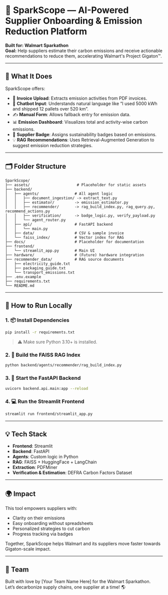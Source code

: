 # 🌱 SparkScope — AI-Powered Supplier Onboarding & Emission Reduction Platform

**Built for: Walmart Sparkathon**  
**Goal:** Help suppliers estimate their carbon emissions and receive actionable recommendations to reduce them, accelerating Walmart's Project Gigaton™.

---

## 🧠 What It Does

SparkScope offers:
- 📄 **Invoice Upload**: Extracts emission activities from PDF invoices.
- 🧠 **Chatbot Input**: Understands natural language like “I used 5000 kWh and shipped 12 pallets over 520 km”.
- ✍️ **Manual Form**: Allows fallback entry for emission data.
- 📊 **Emission Dashboard**: Visualizes total and activity-wise carbon emissions.
- 🏅 **Supplier Badge**: Assigns sustainability badges based on emissions.
- 💡 **RAG Recommendations**: Uses Retrieval-Augmented Generation to suggest emission reduction strategies.

---

## 🗂️ Folder Structure

```
SparkScope/
├── assets/                     # Placeholder for static assets
├── backend/
│   ├── agents/                # All agent logic
│   │   ├── document_ingestion/ -> extract_text.py
│   │   ├── estimator/         -> emission_estimator.py
│   │   ├── recommender/       -> rag_build_index.py, rag_query.py, recommend_actions.py
│   │   ├── verification/      -> badge_logic.py, verify_payload.py
│   │   └── agent_router.py
│   ├── api/                   # FastAPI backend
│   │   └── main.py
│   ├── data/                  # CSV & sample invoice
│   └── faiss_index/           # Vector index for RAG
├── docs/                      # Placeholder for documentation
├── frontend/
│   └── streamlit_app.py       # Main UI
├── hardware/                  # (Future) hardware integration
├── recommender_data/          # RAG source documents
│   ├── electricity_guide.txt
│   ├── packaging_guide.txt
│   └── transport_emissions.txt
├── .env.example
├── requirements.txt
└── README.md
```

---

## 🚀 How to Run Locally

### 1. 📦 Install Dependencies

```bash
pip install -r requirements.txt
```

> ⚠️ Make sure Python 3.10+ is installed.

### 2. 🧠 Build the FAISS RAG Index

```bash
python backend/agents/recommender/rag_build_index.py
```

### 3. 🔧 Start the FastAPI Backend

```bash
uvicorn backend.api.main:app --reload
```

### 4. 💻 Run the Streamlit Frontend

```bash
streamlit run frontend/streamlit_app.py
```

---

## 💡 Tech Stack

- **Frontend**: Streamlit
- **Backend**: FastAPI
- **Agents**: Custom logic in Python
- **RAG**: FAISS + HuggingFace + LangChain
- **Extraction**: PDFMiner
- **Verification & Estimation**: DEFRA Carbon Factors Dataset

---

## 🌍 Impact

This tool empowers suppliers with:
- Clarity on their emissions
- Easy onboarding without spreadsheets
- Personalized strategies to cut carbon
- Progress tracking via badges

Together, SparkScope helps Walmart and its suppliers move faster towards Gigaton-scale impact.

---

## 🤝 Team

Built with love by [Your Team Name Here] for the Walmart Sparkathon.  
Let’s decarbonize supply chains, one supplier at a time! 🌎


